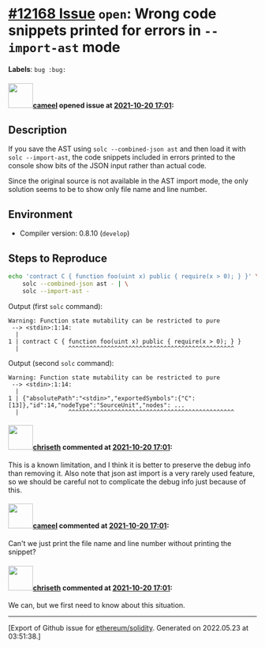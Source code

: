 # [\#12168 Issue](https://github.com/ethereum/solidity/issues/12168) `open`: Wrong code snippets printed for errors in `--import-ast` mode
**Labels**: `bug :bug:`


#### <img src="https://avatars.githubusercontent.com/u/137030?v=4" width="50">[cameel](https://github.com/cameel) opened issue at [2021-10-20 17:01](https://github.com/ethereum/solidity/issues/12168):

## Description
If you save the AST using `solc --combined-json ast` and then load it with `solc --import-ast`, the code snippets included in errors printed to the console show bits of the JSON input rather than actual code.

Since the original source is not available in the AST import mode, the only solution seems to be to show only file name and line number.

## Environment

- Compiler version: 0.8.10 (`develop`)

## Steps to Reproduce
```bash
echo 'contract C { function foo(uint x) public { require(x > 0); } }' \
    solc --combined-json ast - | \
    solc --import-ast -
```
Output (first `solc` command):
```
Warning: Function state mutability can be restricted to pure
 --> <stdin>:1:14:
  |
1 | contract C { function foo(uint x) public { require(x > 0); } }
  |              ^^^^^^^^^^^^^^^^^^^^^^^^^^^^^^^^^^^^^^^^^^^^^^^
```
Output (second `solc` command):
```
Warning: Function state mutability can be restricted to pure
 --> <stdin>:1:14:
  |
1 | {"absolutePath":"<stdin>","exportedSymbols":{"C":[13]},"id":14,"nodeType":"SourceUnit","nodes": ...
  |              ^^^^^^^^^^^^^^^^^^^^^^^^^^^^^^^^^^^^^^^^^^^^^^^

```

#### <img src="https://avatars.githubusercontent.com/u/9073706?v=4" width="50">[chriseth](https://github.com/chriseth) commented at [2021-10-20 17:01](https://github.com/ethereum/solidity/issues/12168#issuecomment-951734822):

This is a known limitation, and I think it is better to preserve the debug info than removing it. Also note that json ast import is a very rarely used feature, so we should be careful not to complicate the debug info just because of this.

#### <img src="https://avatars.githubusercontent.com/u/137030?v=4" width="50">[cameel](https://github.com/cameel) commented at [2021-10-20 17:01](https://github.com/ethereum/solidity/issues/12168#issuecomment-951759955):

Can't we just print the file name and line number without printing the snippet?

#### <img src="https://avatars.githubusercontent.com/u/9073706?v=4" width="50">[chriseth](https://github.com/chriseth) commented at [2021-10-20 17:01](https://github.com/ethereum/solidity/issues/12168#issuecomment-951794550):

We can, but we first need to know about this situation.


-------------------------------------------------------------------------------



[Export of Github issue for [ethereum/solidity](https://github.com/ethereum/solidity). Generated on 2022.05.23 at 03:51:38.]

